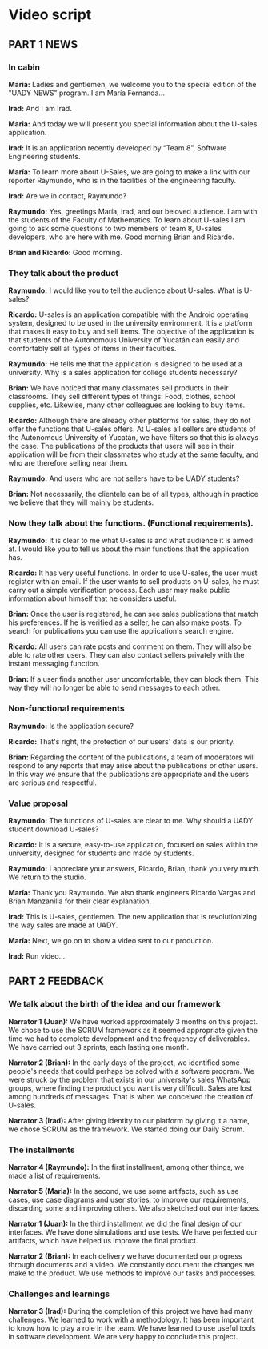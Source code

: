 # Video script

## PART 1 NEWS

### In cabin

**Maria:** Ladies and gentlemen, we welcome you to the special edition of the "UADY NEWS" program. I am María Fernanda…

**Irad:** And I am Irad.

**Maria:** And today we will present you special information about the U-sales application.

**Irad:** It is an application recently developed by “Team 8”, Software Engineering students.

**María:** To learn more about U-Sales, we are going to make a link with our reporter Raymundo, who is in the facilities of the engineering faculty.

**Irad:** Are we in contact, Raymundo?

**Raymundo:** Yes, greetings María, Irad, and our beloved audience. I am with the students of the Faculty of Mathematics. To learn about U-sales I am going to ask some questions to two members of team 8, U-sales developers, who are here with me. Good morning Brian and Ricardo.

**Brian and Ricardo:** Good morning.

### They talk about the product

**Raymundo:** I would like you to tell the audience about U-sales. What is U-sales?

**Ricardo:** U-sales is an application compatible with the Android operating system, designed to be used in the university environment. It is a platform that makes it easy to buy and sell items. The objective of the application is that students of the Autonomous University of Yucatán can easily and comfortably sell all types of items in their faculties.

**Raymundo:** He tells me that the application is designed to be used at a university. Why is a sales application for college students necessary?

**Brian:** We have noticed that many classmates sell products in their classrooms. They sell different types of things: Food, clothes, school supplies, etc. Likewise, many other colleagues are looking to buy items.

**Ricardo:** Although there are already other platforms for sales, they do not offer the functions that U-sales offers. At U-sales all sellers are students of the Autonomous University of Yucatán, we have filters so that this is always the case. The publications of the products that users will see in their application will be from their classmates who study at the same faculty, and who are therefore selling near them.

**Raymundo:** And users who are not sellers have to be UADY students?

**Brian:** Not necessarily, the clientele can be of all types, although in practice we believe that they will mainly be students.

### Now they talk about the functions. (Functional requirements).

**Raymundo:** It is clear to me what U-sales is and what audience it is aimed at. I would like you to tell us about the main functions that the application has.

**Ricardo:** It has very useful functions. In order to use U-sales, the user must register with an email. If the user wants to sell products on U-sales, he must carry out a simple verification process. Each user may make public information about himself that he considers useful.

**Brian:** Once the user is registered, he can see sales publications that match his preferences. If he is verified as a seller, he can also make posts.
To search for publications you can use the application's search engine.

**Ricardo:** All users can rate posts and comment on them. They will also be able to rate other users. They can also contact sellers privately with the instant messaging function.

**Brian:** If a user finds another user uncomfortable, they can block them. This way they will no longer be able to send messages to each other.

### Non-functional requirements

**Raymundo:** Is the application secure?

**Ricardo:** That's right, the protection of our users' data is our priority.

**Brian:** Regarding the content of the publications, a team of moderators will respond to any reports that may arise about the publications or other users. In this way we ensure that the publications are appropriate and the users are serious and respectful.


### Value proposal

**Raymundo:** The functions of U-sales are clear to me. Why should a UADY student download U-sales?

**Ricardo:** It is a secure, easy-to-use application, focused on sales within the university, designed for students and made by students.

**Raymundo:** I appreciate your answers, Ricardo, Brian, thank you very much. We return to the studio.

**María:** Thank you Raymundo. We also thank engineers Ricardo Vargas and Brian Manzanilla for their clear explanation.

**Irad:** This is U-sales, gentlemen. The new application that is revolutionizing the way sales are made at UADY.

**María:** Next, we go on to show a video sent to our production.

**Irad:** Run video…

## PART 2 FEEDBACK

### We talk about the birth of the idea and our framework

**Narrator 1 (Juan):** We have worked approximately 3 months on this project. We chose to use the SCRUM framework as it seemed appropriate given the time we had to complete development and the frequency of deliverables. We have carried out 3 sprints, each lasting one month.

**Narrator 2 (Brian):** In the early days of the project, we identified some people's needs that could perhaps be solved with a software program. We were struck by the problem that exists in our university's sales WhatsApp groups, where finding the product you want is very difficult. Sales are lost among hundreds of messages. That is when we conceived the creation of U-sales.

**Narrator 3 (Irad):** After giving identity to our platform by giving it a name, we chose SCRUM as the framework. We started doing our Daily Scrum.

### The installments

**Narrator 4 (Raymundo):** In the first installment, among other things, we made a list of requirements.

**Narrator 5 (Maria):** In the second, we use some artifacts, such as use cases, use case diagrams and user stories, to improve our requirements, discarding some and improving others. We also sketched out our interfaces.

**Narrator 1 (Juan):** In the third installment we did the final design of our interfaces. We have done simulations and use tests. We have perfected our artifacts, which have helped us improve the final product.

**Narrator 2 (Brian):** In each delivery we have documented our progress through documents and a video. We constantly document the changes we make to the product. We use methods to improve our tasks and processes.

### Challenges and learnings

**Narrator 3 (Irad):** During the completion of this project we have had many challenges. We learned to work with a methodology. It has been important to know how to play a role in the team. We have learned to use useful tools in software development. We are very happy to conclude this project.
